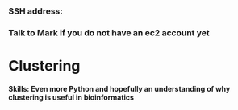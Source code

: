 ### SSH address:
### Talk to Mark if you do not have an ec2 account yet

# Clustering

#### Skills: Even more Python and hopefully an understanding of why clustering is useful in bioinformatics

